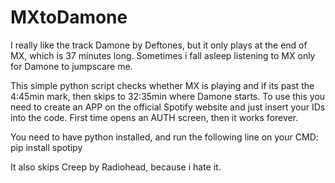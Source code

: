 # MXtoDamone
I really like the track Damone by Deftones, but it only plays at the end of MX, which is 37 minutes long. Sometimes i fall asleep listening to MX only for Damone to jumpscare me. 

This simple python script checks whether MX is playing and if its past the 4:45min mark, then skips to 32:35min where Damone starts.
To use this you need to create an APP on the official Spotify website and just insert your IDs into the code. First time opens an AUTH screen, then it works forever.

You need to have python installed, and run the following line on your CMD:
pip install spotipy

It also skips Creep by Radiohead, because i hate it.
